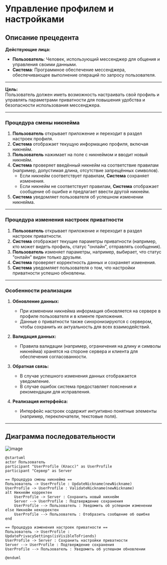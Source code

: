 # Управление профилем и настройками

## Описание прецедента  

**Действующие лица:**  
- **Пользователь**: Человек, использующий мессенджер для общения и управления своими данными.  
- **Система**: Программное обеспечение мессенджера, обеспечивающее выполнение операций по запросу пользователя.  

---

**Цель:**  
Пользователь должен иметь возможность настраивать свой профиль и управлять параметрами приватности для повышения удобства и безопасности использования мессенджера.  

---

### Процедура смены никнейма  

1. **Пользователь** открывает приложение и переходит в раздел настроек профиля.  
2. **Система** отображает текущую информацию профиля, включая никнейм.  
3. **Пользователь** нажимает на поле с никнеймом и вводит новый никнейм.  
4. **Система** проверяет введённый никнейм на соответствие правилам (например, допустимая длина, отсутствие запрещённых символов).  
   - Если никнейм соответствует правилам, **Система** сохраняет изменения.  
   - Если никнейм не соответствует правилам, **Система** отображает сообщение об ошибке и предлагает ввести другой никнейм.  
5. **Система** уведомляет пользователя об успешном изменении никнейма.  

---

### Процедура изменения настроек приватности  

1. **Пользователь** открывает приложение и переходит в раздел настроек приватности.  
2. **Система** отображает текущие параметры приватности (например, кто может видеть профиль, статус "онлайн", отправлять сообщения).  
3. **Пользователь** изменяет параметры, например, выбирает, что статус "онлайн" виден только друзьям.  
4. **Система** проверяет корректность данных и сохраняет изменения.  
5. **Система** уведомляет пользователя о том, что настройки приватности успешно обновлены.  

---

### Особенности реализации  

1. **Обновление данных:**  
   - При изменении никнейма информация обновляется на сервере в профиле пользователя и в клиенте приложения.  
   - Данные о приватности также синхронизируются с сервером, чтобы сохранить их актуальность для всех взаимодействий.  

2. **Валидация данных:**  
   - Правила валидации (например, ограничения на длину и символы никнейма) хранятся на стороне сервера и клиента для обеспечения согласованности.  

3. **Обратная связь:**  
   - В случае успешного изменения данных отображается уведомление.  
   - В случае ошибок система предоставляет пояснения и рекомендации для исправления.  

4. **Реализация интерфейса:**  
   - Интерфейс настроек содержит интуитивно понятные элементы (например, переключатели, текстовые поля).  

---

## Диаграмма последовательности

![image](https://github.com/user-attachments/assets/89e10baa-87b7-4630-a458-f867e5da6b22)

```plantuml
@startuml
actor Пользователь
participant "UserProfile (Класс)" as UserProfile
participant "Сервер" as Server

== Процедура смены никнейма ==
Пользователь -> UserProfile : UpdateNickname(newNickname)
UserProfile -> UserProfile : ValidateNickname(newNickname)
alt Никнейм корректен
    UserProfile -> Server : Сохранить новый никнейм
    Server --> UserProfile : Подтверждение сохранения
    UserProfile --> Пользователь : Уведомить об успешном изменении
else Никнейм некорректен
    UserProfile --> Пользователь : Отобразить сообщение об ошибке
end

== Процедура изменения настроек приватности ==
Пользователь -> UserProfile : UpdatePrivacySettings(isVisibleToFriends)
UserProfile -> Server : Сохранить настройки приватности
Server --> UserProfile : Подтверждение сохранения
UserProfile --> Пользователь : Уведомить об успешном обновлении

@enduml
```
